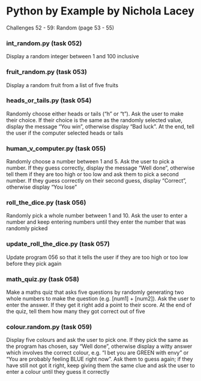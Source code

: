 # **Python by Example by Nichola Lacey**
Challenges 52 - 59: Random (page 53 - 55)


### **int_random.py (task 052)**
Display a random integer between 1 and 100 inclusive

### **fruit_random.py (task 053)**
Display a random fruit from a list of five fruits

### **heads_or_tails.py (task 054)**
Randomly choose either heads or tails (“h” or “t”). Ask the user to make their choice. If their choice is the same as the randomly selected value, display the message “You win”, otherwise display “Bad luck”. At the end, tell the user if the computer selected heads or tails

### **human_v_computer.py (task 055)**
Randomly choose a number between 1 and 5. Ask the user to pick a number. If they guess correctly, display the message “Well done”, otherwise tell them if they are too high or too low and ask them to pick a second number. If they guess correctly on their second guess, display “Correct”, otherwise display “You lose”

### **roll_the_dice.py (task 056)**
Randomly pick a whole number between 1 and 10. Ask the user to enter a number and keep entering numbers until they enter the number that was randomly picked

### **update_roll_the_dice.py (task 057)**
Update program 056 so that it tells the user if they are too high or too low before they pick again

### **math_quiz.py (task 058)**
Make a maths quiz that asks five questions by randomly generating two whole numbers to make the question (e.g. [num1] + [num2]). Ask the user to enter the answer. If they get it right add a point to their score. At the end of the quiz, tell them how many they got correct out of five

### **colour.random.py** (task 059)
Display five colours and ask the user to pick one. If they pick the same as the program has chosen, say “Well done”, otherwise display a witty answer which involves the correct colour, e.g. “I bet you are GREEN with envy” or “You are probably feeling BLUE right now”. Ask them to guess again; if they have still not got it right, keep giving them the same clue and ask the user to enter a colour until they guess it correctly
